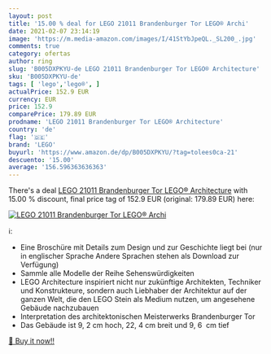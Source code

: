 ```yaml
---
layout: post
title: '15.00 % deal for LEGO 21011 Brandenburger Tor LEGO® Archi'
date: 2021-02-07 23:14:19
image: 'https://m.media-amazon.com/images/I/41StYbJpeQL._SL200_.jpg'
comments: true
category: ofertas
author: ring
slug: 'B005DXPKYU-de LEGO 21011 Brandenburger Tor LEGO® Architecture'
sku: 'B005DXPKYU-de'
tags: [ 'lego','lego®', ]
actualPrice: 152.9 EUR
currency: EUR
price: 152.9
comparePrice: 179.89 EUR
prodname: 'LEGO 21011 Brandenburger Tor LEGO® Architecture'
country: 'de'
flag: '🇩🇪'
brand: 'LEGO'
buyurl: 'https://www.amazon.de/dp/B005DXPKYU/?tag=tolees0ca-21'
descuento: '15.00'
average: '156.596363636363'
---
```


There's a deal [LEGO 21011 Brandenburger Tor LEGO® Architecture](https://www.amazon.de/dp/B005DXPKYU/?tag=tolees0ca-21)  with  15.00 % discount, final price tag of  152.9 EUR (original: 179.89 EUR) here:

[![LEGO 21011 Brandenburger Tor LEGO® Archi](https://m.media-amazon.com/images/I/41StYbJpeQL._SL200_.jpg)](https://www.amazon.de/dp/B005DXPKYU/?tag=tolees0ca-21)

ℹ️:

- Eine Broschüre mit Details zum Design und zur Geschichte liegt bei (nur in englischer Sprache Andere Sprachen stehen als Download zur Verfügung)
- Sammle alle Modelle der Reihe Sehenswürdigkeiten
- LEGO Architecture inspiriert nicht nur zukünftige Architekten, Techniker und Konstrukteure, sondern auch Liebhaber der Architektur auf der ganzen Welt, die den LEGO Stein als Medium nutzen, um angesehene Gebäude nachzubauen
- Interpretation des architektonischen Meisterwerks Brandenburger Tor
- Das Gebäude ist 9, 2 cm hoch, 22, 4 cm breit und 9, 6  cm tief

[🛒 Buy it now!!](https://www.amazon.de/dp/B005DXPKYU/?tag=tolees0ca-21)
